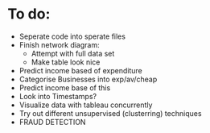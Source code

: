 # To do:

- Seperate code into sperate files
- Finish network diagram:
    - Attempt with full data set
    - Make table look nice
- Predict income based of expenditure
- Categorise Businesses into exp/av/cheap
- Predict income base of this
- Look into Timestamps?
- Visualize data with tableau concurrently
- Try out different unsupervised (clusterring) techniques
- FRAUD DETECTION

